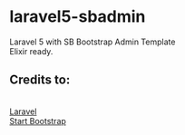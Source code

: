 # laravel5-sbadmin
Laravel 5 with SB Bootstrap Admin Template <br>
Elixir ready.

<h2>Credits to:</h2> <br>
<a href="http://laravel.com">Laravel</a> <br>
<a href="http://startbootstrap.com/template-overviews/sb-admin-2/">Start Bootstrap</a>
